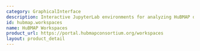 ```yaml
---
category: GraphicalInterface
description: Interactive JupyterLab environments for analyzing HuBMAP data
id: hubmap.workspaces
name: HuBMAP Workspaces
product_url: https://portal.hubmapconsortium.org/workspaces
layout: product_detail
---
```

